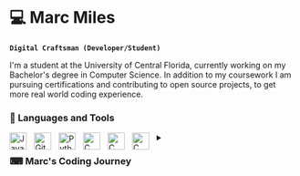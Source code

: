 # 💻 Marc Miles

**`Digital Craftsman (Developer/Student)`**

I'm a student at the University of Central Florida, currently working on my Bachelor's degree in Computer Science. In addition to my coursework I am pursuing certifications and contributing to open source projects, to get more real world coding experience.

### 🧰 Languages and Tools
<img align="left" alt="Java" width="30px" style="padding-right:10px;" src="https://cdn.jsdelivr.net/gh/devicons/devicon/icons/java/java-original.svg"/>
<img align="left" alt="Git" width="30px" style="padding-right:10px;" src="https://cdn.jsdelivr.net/gh/devicons/devicon/icons/git/git-original.svg" />
<img align="left" alt="Python" width="30px" style="padding-right:10px;" src="https://cdn.jsdelivr.net/gh/devicons/devicon/icons/python/python-plain.svg" />
<img align="left" alt="C" width="30px" style="padding-right:10px;" src="https://cdn.jsdelivr.net/gh/devicons/devicon/icons/c/c-plain.svg" />
<img align="left" alt="C" width="30px" style="padding-right:10px;" src="https://cdn.jsdelivr.net/gh/devicons/devicon/icons/html5/html5-original.svg" />
<img align="left" alt="C" width="30px" style="padding-right:10px;" src="https://cdn.jsdelivr.net/gh/devicons/devicon/icons/css3/css3-original.svg" />


<details>
 <summary><h3> ⌨ Marc's Coding Journey</h3></summary>
   My coding journey began during my senior year of high school when I was uncertain about my college and career path. None of the options I explored seemed to align with my aspirations. Then, one day, I stumbled upon a website that demystified programming and introduced me to the exciting world of coding-related careers. This discovery ignited a passion within me, and I devoted a significant portion of my free time to self-learning Python and absorbing as much coding knowledge as possible.

As I embarked on my college journey, I officially declared myself a computer science student, and ever since, my enthusiasm for coding has been unwavering. While coding, as well as the related coursework, can be challenging at times, the sense of fulfillment it brings is immeasurable. I eagerly anticipate the continuation of my journey, where I aim to enhance my skills and delve into new areas of knowledge within the field of programming.
<!--
**mlm-coding/mlm-coding** is a ✨ _special_ ✨ repository because its `README.md` (this file) appears on your GitHub profile.

Here are some ideas to get you started:

- 🔭 I’m currently working on ...
- 🌱 I’m currently learning ...
- 👯 I’m looking to collaborate on ...
- 🤔 I’m looking for help with ...
- 💬 Ask me about ...
- 📫 How to reach me: ...
- 😄 Pronouns: ...
- ⚡ Fun fact: ...
-->
